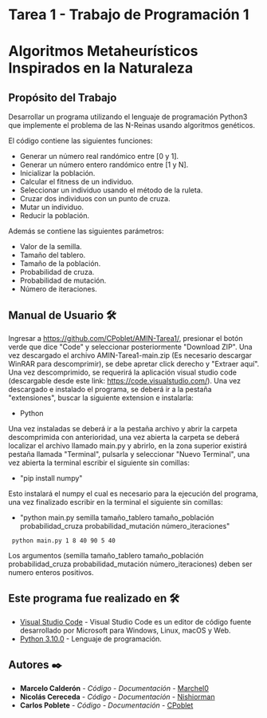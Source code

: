 # Tarea 1 - Trabajo de Programación 1
# Algoritmos Metaheurísticos Inspirados en la Naturaleza
## Propósito del Trabajo
Desarrollar un programa utilizando el lenguaje de programación Python3 que implemente el
problema de las N-Reinas usando algoritmos genéticos.

El código contiene las siguientes funciones:

- Generar un número real randómico entre [0 y 1].
- Generar un número entero randómico entre [1 y N].
- Inicializar la población.
- Calcular el fitness de un individuo.
- Seleccionar un individuo usando el método de la ruleta.
- Cruzar dos individuos con un punto de cruza.
- Mutar un individuo.
- Reducir la población. 

Además se contiene las siguientes parámetros:

- Valor de la semilla.
- Tamaño del tablero.
- Tamaño de la población.
- Probabilidad de cruza.
- Probabilidad de mutación.
- Número de iteraciones.

## Manual de Usuario 🛠️
Ingresar a https://github.com/CPoblet/AMIN-Tarea1/, presionar el botón verde que dice "Code" y seleccionar posteriormente "Download ZIP".
Una vez descargado el archivo AMIN-Tarea1-main.zip (Es necesario descargar WinRAR para descomprimir), se debe apretar click derecho y "Extraer aquí".
Una vez descomprimido, se requerirá la aplicación visual studio code (descargable desde este link: https://code.visualstudio.com/).
Una vez descargado e instalado el programa, se deberá ir a la pestaña "extensiones", buscar la siguiente extension e instalarla:

- Python

Una vez instaladas se deberá ir a la pestaña archivo y abrir la carpeta descomprimida con anterioridad, una vez abierta la carpeta se deberá localizar el archivo llamado main.py y abrirlo, en la zona superior existirá pestaña llamada "Terminal", pulsarla y seleccionar "Nuevo Terminal", una vez abierta la terminal escribir el siguiente sin comillas:

- "pip install numpy"

Esto instalará el numpy el cual es necesario para la ejecución del programa, una vez finalizado escribir en la terminal el siguiente sin comillas:

- "python main.py semilla tamaño_tablero tamaño_población probabilidad_cruza probabilidad_mutación número_iteraciones"
~~~ 
 python main.py 1 8 40 90 5 40
~~~

Los argumentos (semilla tamaño_tablero tamaño_población probabilidad_cruza probabilidad_mutación número_iteraciones) deben ser numero enteros positivos.
## Este programa fue realizado en 🛠️
* [Visual Studio Code](https://code.visualstudio.com) - Visual Studio Code es un editor de código fuente desarrollado por Microsoft para Windows, Linux, macOS y Web.
* [Python 3.10.0](https://www.python.org/downloads/release/python-3100/) - Lenguaje de programación.
## Autores ✒️
* **Marcelo Calderón** - *Código - Documentación* - [Marchel0](https://github.com/Marchel0)
* **Nicolás Cereceda** - *Código - Documentación* - [Nishiorman](https://github.com/Nishiorman)
* **Carlos Poblete** - *Código - Documentación* - [CPoblet](https://github.com/CPoblet)

